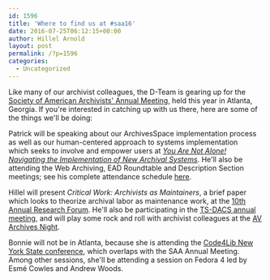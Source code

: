 ```yaml
---
id: 1596
title: 'Where to find us at #saa16'
date: 2016-07-25T06:12:15+00:00
author: Hillel Arnold
layout: post
permalink: /?p=1596
categories:
  - Uncategorized
---
```

Like many of our archivist colleagues, the D-Team is gearing up for the [Society of American Archivists' Annual Meeting](http://www2.archivists.org/am2016), held this year in Atlanta, Georgia. If you're interested in catching up with us there, here are some of the things we'll be doing:<!--more-->

Patrick will be speaking about our ArchivesSpace implementation process as well as our human-centered approach to systems implementation which seeks to involve and empower users at [_You Are Not Alone! Navigating the Implementation of New Archival Systems_](http://sched.co/6mYm). He'll also be attending the Web Archiving, EAD Roundtable and Description Section meetings; see his complete attendance schedule [here](https://archives2016.sched.org/pjg250).

Hillel will present _Critical Work: Archivists as Maintainers_, a brief paper which looks to theorize archival labor as maintenance work, at the [10th Annual Research Forum](https://archives2016.sched.org/event/6nfu/10th-annual-saa-research-forum-foundations-and-innovations). He'll also be participating in the [TS-DACS annual meeting](https://archives2016.sched.org/event/6ntz/saa-technical-subcommittee-on-dacs), and will play some rock and roll with archivist colleagues at the [AV Archives Night](https://archives2016.sched.org/event/7Zry/av-archives-night).

Bonnie will not be in Atlanta, because she is attending the [Code4Lib New York State conference](http://code4libnys.github.io/2016/), which overlaps with the SAA Annual Meeting. Among other sessions, she'll be attending a session on Fedora 4 led by Esmé Cowles and Andrew Woods.
